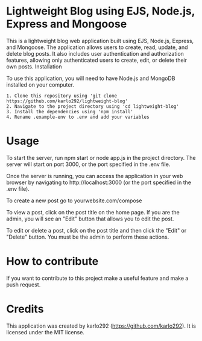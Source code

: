 <h1>Lightweight Blog using EJS, Node.js, Express and Mongoose</h1>

This is a lightweight blog web application built using EJS, Node.js, Express, and Mongoose. The application allows users to create, read, update, and delete blog posts. It also includes user authentication and authorization features, allowing only authenticated users to create, edit, or delete their own posts.
Installation

To use this application, you will need to have Node.js and MongoDB installed on your computer.

    1. Clone this repository using 'git clone https://github.com/karlo292/lightweight-blog'
    2. Navigate to the project directory using 'cd lightweight-blog'
    3. Install the dependencies using 'npm install'
    4. Rename .example-env to .env and add your variables



<h1>Usage</h1>

To start the server, run npm start or node app.js in the project directory. The server will start on port 3000, or the port specified in the .env file.

Once the server is running, you can access the application in your web browser by navigating to http://localhost:3000 (or the port specified in the .env file).

To create a new post go to yourwebsite.com/compose

To view a post, click on the post title on the home page. If you are the admin, you will see an "Edit" button that allows you to edit the post.

To edit or delete a post, click on the post title and then click the "Edit" or "Delete" button. You must be the admin to perform these actions.

<h1>How to contribute</h1>

If you want to contribute to this project make a useful feature and make a push request.


<h1>Credits</h1>

This application was created by karlo292 (https://github.com/karlo292). It is licensed under the MIT license.
